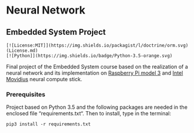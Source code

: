 # Neural Network
## Embedded System Project
	[![License:MIT]](https://img.shields.io/packagist/l/doctrine/orm.svg)(License.md)
	[![Python]](https://img.shields.io/badge/Python-3.5-orange.svg)
Final project of the Embedded System course based on the realization of a neural network and its implementation on
[Raspberry Pi model 3](https://www.raspberrypi.org/products/raspberry-pi-3-model-b/) and [Intel Movidius](https://software.intel.com/en-us/neural-compute-stick) neural compute stick.


### Prerequisites
Project based on Python 3.5 and the following packages are needed in the enclosed file “requirements.txt“.
Then to install, type in the terminal:
```shell
pip3 install -r requirements.txt
```
